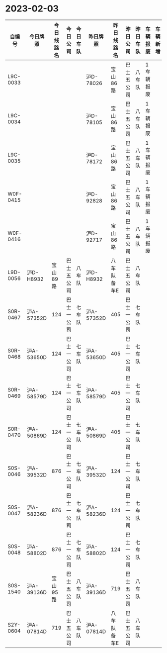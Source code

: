 # 2023-02-03
| 自编号      | 今日牌照      | 今日线路名 | 今日公司  | 今日车队 | 昨日牌照      | 昨日线路名  | 昨日公司  | 昨日车队 | 车辆报废  | 车辆新增 | 线路更改  | 车队更改 | 公司更改 | 牌照更改 |
|----------|-----------|-------|-------|------|-----------|--------|-------|------|-------|------|-------|------|------|------|
| L9C-0033 |           |       |       |      | 沪D-78026  | 宝山86路  | 巴士五公司 | 八车队  | 1车辆报废 |      |       |      |      |      |
| L9C-0034 |           |       |       |      | 沪D-78105  | 宝山86路  | 巴士五公司 | 八车队  | 1车辆报废 |      |       |      |      |      |
| L9C-0035 |           |       |       |      | 沪D-78172  | 宝山86路  | 巴士五公司 | 八车队  | 1车辆报废 |      |       |      |      |      |
| W0F-0415 |           |       |       |      | 沪D-92828  | 宝山86路  | 巴士五公司 | 八车队  | 1车辆报废 |      |       |      |      |      |
| W0F-0416 |           |       |       |      | 沪D-92717  | 宝山86路  | 巴士五公司 | 八车队  | 1车辆报废 |      |       |      |      |      |
| L9D-0056 | 沪D-H8932  | 宝山89路 | 巴士五公司 | 八车队  | 沪D-H8932  | 八车队备车E | 巴士五公司 | 八车队  |       |      | 3线路更改 |      |      |      |
| S0R-0467 | 沪A-57352D | 124   | 巴士一公司 | 七车队  | 沪A-57352D | 405    | 巴士一公司 | 七车队  |       |      | 3线路更改 |      |      |      |
| S0R-0468 | 沪A-53650D | 124   | 巴士一公司 | 七车队  | 沪A-53650D | 405    | 巴士一公司 | 七车队  |       |      | 3线路更改 |      |      |      |
| S0R-0469 | 沪A-58579D | 124   | 巴士一公司 | 七车队  | 沪A-58579D | 405    | 巴士一公司 | 七车队  |       |      | 3线路更改 |      |      |      |
| S0R-0470 | 沪A-50869D | 124   | 巴士一公司 | 七车队  | 沪A-50869D | 405    | 巴士一公司 | 七车队  |       |      | 3线路更改 |      |      |      |
| S0S-0046 | 沪A-39532D | 876   | 巴士一公司 | 七车队  | 沪A-39532D | 124    | 巴士一公司 | 七车队  |       |      | 3线路更改 |      |      |      |
| S0S-0047 | 沪A-58236D | 876   | 巴士一公司 | 七车队  | 沪A-58236D | 124    | 巴士一公司 | 七车队  |       |      | 3线路更改 |      |      |      |
| S0S-0048 | 沪A-58802D | 876   | 巴士一公司 | 七车队  | 沪A-58802D | 124    | 巴士一公司 | 七车队  |       |      | 3线路更改 |      |      |      |
| S0S-1540 | 沪A-39136D | 宝山95路 | 巴士五公司 | 八车队  | 沪A-39136D | 719    | 巴士五公司 | 八车队  |       |      | 3线路更改 |      |      |      |
| S2Y-0604 | 沪A-07814D | 719   | 巴士五公司 | 八车队  | 沪A-07814D | 八车队备车E | 巴士五公司 | 八车队  |       |      | 3线路更改 |
